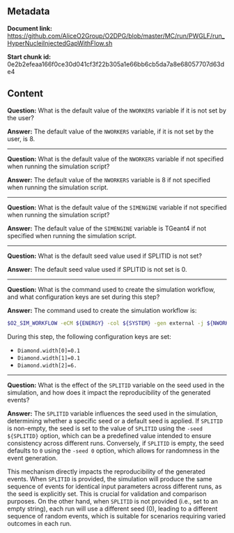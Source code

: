 ## Metadata

**Document link:** https://github.com/AliceO2Group/O2DPG/blob/master/MC/run/PWGLF/run_HyperNucleiInjectedGapWithFlow.sh

**Start chunk id:** 0e2b2efeaa166f0ce30d041cf3f22b305a1e66bb6cb5da7a8e68057707d63de4

## Content

**Question:** What is the default value of the `NWORKERS` variable if it is not set by the user?

**Answer:** The default value of the `NWORKERS` variable, if it is not set by the user, is 8.

---

**Question:** What is the default value of the `NWORKERS` variable if not specified when running the simulation script?

**Answer:** The default value of the `NWORKERS` variable is 8 if not specified when running the simulation script.

---

**Question:** What is the default value of the `SIMENGINE` variable if not specified when running the simulation script?

**Answer:** The default value of the `SIMENGINE` variable is TGeant4 if not specified when running the simulation script.

---

**Question:** What is the default seed value used if SPLITID is not set?

**Answer:** The default seed value used if SPLITID is not set is 0.

---

**Question:** What is the command used to create the simulation workflow, and what configuration keys are set during this step?

**Answer:** The command used to create the simulation workflow is:

```bash
$O2_SIM_WORKFLOW -eCM ${ENERGY} -col ${SYSTEM} -gen external -j ${NWORKERS} -ns ${NSIGEVENTS} -tf ${NTIMEFRAMES} -interactionRate ${INTRATE} -confKey "Diamond.width[0]=0.1;Diamond.width[1]=0.1;Diamond.width[2]=6." -e ${SIMENGINE} ${SEED} -ini $CFGINIFILE
```

During this step, the following configuration keys are set:

- `Diamond.width[0]=0.1`
- `Diamond.width[1]=0.1`
- `Diamond.width[2]=6.`

---

**Question:** What is the effect of the `SPLITID` variable on the seed used in the simulation, and how does it impact the reproducibility of the generated events?

**Answer:** The `SPLITID` variable influences the seed used in the simulation, determining whether a specific seed or a default seed is applied. If `SPLITID` is non-empty, the seed is set to the value of `SPLITID` using the `-seed ${SPLITID}` option, which can be a predefined value intended to ensure consistency across different runs. Conversely, if `SPLITID` is empty, the seed defaults to `0` using the `-seed 0` option, which allows for randomness in the event generation.

This mechanism directly impacts the reproducibility of the generated events. When `SPLITID` is provided, the simulation will produce the same sequence of events for identical input parameters across different runs, as the seed is explicitly set. This is crucial for validation and comparison purposes. On the other hand, when `SPLITID` is not provided (i.e., set to an empty string), each run will use a different seed (0), leading to a different sequence of random events, which is suitable for scenarios requiring varied outcomes in each run.
